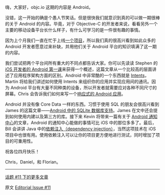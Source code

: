 嗨，大家好，objc.io 这期的内容是 Android。

没错，这一开始的确是个愚人节笑话。但是很快我们就意识到真的可以做一期很棒的关于 Android 的内容。毕竟，对于 Objective-C 的开发者来说，看看另外一个主要的移动设备平台长什么样子，有什么可学习的是一件很有趣的事情。

因为上个月我们一直在忙于上线[一个项目](http://www.decksetapp.com)，所以我们真的很高兴看到如此众多的 Android 开发者愿意过来补缺，并用他们关于 Android 平台的知识填满了这一期的内容。

我们尝试把两个平台间所有重大的不同点都告诉大家。你可以先读读 Stephen 的 [iOS 开发者的 Android 第一课](http://objccn.io/issue-11-1)来获得一个概述，这篇文章从一个比较高的层面讲述了应用程序架构方面的区别。Android 中非常酷的一个东西就是 [Intents](http://objccn.io/issue-11-2)，Martin 将给我们讲述如何使用 Intents 来组织你的应用并实现应用间的通讯。因为 Android 平台有大量不同种类的设备，所以开发者就需要应对各种不同尺寸的屏幕。Chris 会告诉我们如何来写一个[响应式的 Android 应用](http://objccn.io/issue-11-3)。

Android 并没有像 Core Data 一样的东西。习惯于使用 SQL 的朋友会很高兴看到 James 的这篇文章——[Android 中的 SQLite 数据库支持](http://objccn.io/issue-11-5)。James 在文中还会提到如何使用内建以及第三方的库。接下来 Kevin 将带来一篇有关于 [Android 通知中心](http://objccn.io/issue-11-4)的文章，Android 的通知中心能做的事情可比 iOS 中的那位多多了。最后，Bill 会讲讲 Java 中的[依赖注入（dependency injection）](http://objccn.io/issue-11-6)，当然这项技术在 iOS 项目中也很有用。使用依赖注入可以让你的项目更方便地进行测试，同时增加了项目的可重用性。

祝各位四月快乐！

Chris，Daniel，和 Florian。

---

[话题 #11 下的更多文章](http://objccn.io/issue-11)
 
原文 [Editorial Issue #11](http://www.objc.io/issue-11/editorial.html)